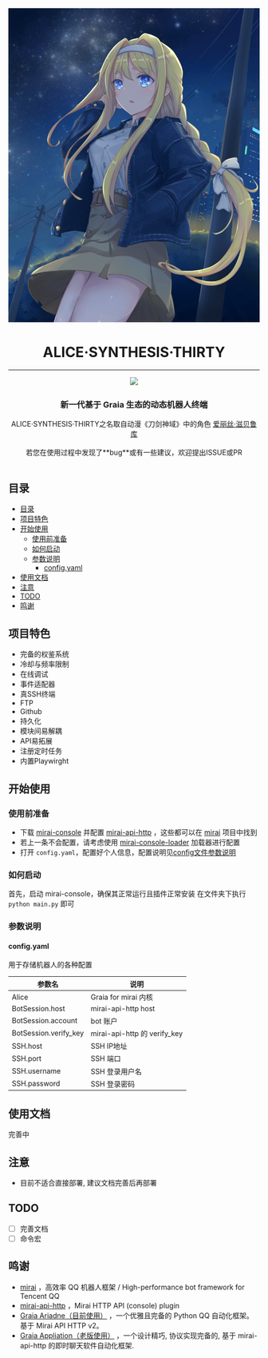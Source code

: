 <div align="center">
    <img width="" src="docs\img\mkhmv10ot7161.png" alt="logo"></br>
    <h1>ALICE·SYNTHESIS·THIRTY</h1>
</div>

---

<div align="center">
    <img src="https://img.shields.io/badge/python-3.8+-blue.svg"/>
    <h3>新一代基于 Graia 生态的动态机器人终端</h3>
    <div>ALICE·SYNTHESIS·THIRTY之名取自动漫《刀剑神域》中的角色 <a href="https://zh.moegirl.org.cn/%E7%88%B1%E4%B8%BD%E4%B8%9D%C2%B7%E6%BB%8B%E8%B4%9D%E9%B2%81%E5%BA%93">爱丽丝·滋贝鲁库</a></div>
    <br>
    <div>若您在使用过程中发现了**bug**或有一些建议，欢迎提出ISSUE或PR</div>
    <br>
</div>

## 目录

* [目录](#目录)
* [项目特色](#项目特色)
* [开始使用](#开始使用)
  + [使用前准备](#使用前准备)
  + [如何启动](#如何启动)
  + [参数说明](#参数说明)
    - [config.yaml](#configyaml)
* [使用文档](#使用文档)
* [注意](#注意)
* [TODO](#todo)
* [鸣谢](#鸣谢)

## 项目特色

- 完备的权鉴系统
- 冷却与频率限制
- 在线调试
- 事件适配器
- 真SSH终端
- FTP
- Github
- 持久化
- 模块间易解耦
- API易拓展
- 注册定时任务
- 内置Playwirght

## 开始使用

### 使用前准备

- 下载 [mirai-console](https://github.com/mamoe/mirai-console) 并配置 [mirai-api-http](https://github.com/project-mirai/mirai-api-http) ，这些都可以在 [mirai](https://github.com/mamoe/mirai) 项目中找到
- 若上一条不会配置，请考虑使用 [mirai-console-loader](https://github.com/iTXTech/mirai-console-loader) 加载器进行配置
- 打开 `config.yaml`，配置好个人信息，配置说明见[config文件参数说明](#configyaml)

### 如何启动

首先，启动 mirai-console，确保其正常运行且插件正常安装
在文件夹下执行 `python main.py` 即可

### 参数说明

#### config.yaml

用于存储机器人的各种配置

| 参数名                | 说明                         |
| --------------------- | ---------------------------- |
| Alice                 | Graia for mirai 内核         |
| BotSession.host       | mirai-api-http host          |
| BotSession.account    | bot 账户                     |
| BotSession.verify_key | mirai-api-http 的 verify_key |
| SSH.host              | SSH IP地址                   |
| SSH.port              | SSH 端口                     |
| SSH.username          | SSH 登录用户名               |
| SSH.password          | SSH 登录密码                 |

## 使用文档
 
完善中

## 注意

- 目前不适合直接部署, 建议文档完善后再部署

## TODO

* [ ] 完善文档
* [ ] 命令宏

## 鸣谢

- [mirai](https://github.com/mamoe/mirai) ，高效率 QQ 机器人框架 / High-performance bot framework for Tencent QQ
- [mirai-api-http](https://github.com/project-mirai/mirai-api-http) ，Mirai HTTP API (console) plugin
- [Graia Ariadne（目前使用）](https://github.com/GraiaProject/Ariadne) ，一个优雅且完备的 Python QQ 自动化框架。基于 Mirai API HTTP v2。
- [Graia Appliation（老版使用）](https://github.com/GraiaProject/Application) ，一个设计精巧, 协议实现完备的, 基于 mirai-api-http 的即时聊天软件自动化框架.
